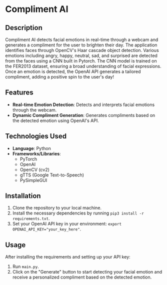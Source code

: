 # Compliment AI

## Description
Compliment AI detects facial emotions in real-time through a webcam and generates a compliment for the user to brighten their day. The application identifies faces through OpenCV's Haar cascade object detection. Various emotions including angry, happy, neutral, sad, and surprised are detected from the faces using a CNN built in Pytorch. The CNN model is trained on the FER2013 dataset, ensuring a broad understanding of facial expressions. Once an emotion is detected, the OpenAI API generates a tailored compliment, adding a positive spin to the user's day!

## Features
- **Real-time Emotion Detection**: Detects and interprets facial emotions through the webcam.
- **Dynamic Compliment Generation**: Generates compliments based on the detected emotion using OpenAI's API.

## Technologies Used
- **Language**: Python
- **Frameworks/Libraries**:
  - PyTorch 
  - OpenAI
  - OpenCV (cv2)
  - gTTS (Google Text-to-Speech)
  - PySimpleGUI

## Installation
1. Clone the repository to your local machine.
2. Install the necessary dependencies by running `pip3 install -r requirements.txt`.
3. Set your OpenAI API key in your environment: `export OPENAI_API_KEY="your_key_here"`.

## Usage
After installing the requirements and setting up your API key:
1. Run `main.py`.
2. Click on the "Generate" button to start detecting your facial emotion and receive a personalized compliment based on the detected emotion.

